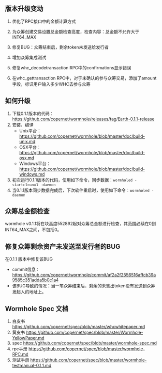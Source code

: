 ## 版本升级变动

1. 优化了RPC接口中的金额计算方式

2. 为众筹创建交易设置总金额检查高度，检查内容：总金额不允许大于INT64_MAX

3. 修复BUG：众筹结束后，剩余token未发送给发行者

4. 增加众筹集成测试
5. 修复whc_decodetransaction RPC中的confirmations显示错误
6. 在whc_gettransaction RPC中，对于未确认的参与众筹交易，添加了amount字段，标识用户输入多少WHC去参与众筹

## 如何升级

1. 下载0.1.1版本的代码：https://github.com/copernet/wormhole/releases/tag/Earth-0.1.1-release
2. 安装，编译
   - Unix平台：https://github.com/copernet/wormhole/blob/master/doc/build-unix.md
   - OSX平台：https://github.com/copernet/wormhole/blob/master/doc/build-osx.md
   - Windows平台：https://github.com/copernet/wormhole/blob/master/doc/build-windows.md
3. 初次运行0.1.1版本的代码，使用如下命令，同步数据：`wormholed -startclean=1 -daemon`
4. 当0.1.1版本同步数据完成后，下次软件重启时，使用如下命令：`wormholed -daemon`

## 众筹总金额检查

wormhole v0.1.1将在块高度552892起对众筹总金额进行检查，其范围必续在0到INT64_MAX之间，不包括0。

## 修复众筹剩余资产未发送至发行者的BUG

在0.1.1 版本中修复该BUG

- commit信息：https://github.com/copernet/wormhole/commit/af2a2f2556516affcb39a9585c351adda5b0c1a4
- 该BUG导致的情况：当一笔众筹结束后，剩余的未售出token没有发送到众筹发起人的地址上。

## Wormhole Spec 文档

1. 白皮书     https://github.com/copernet/spec/blob/master/whcwhitepaper.md
2. 黄皮书     https://github.com/copernet/spec/blob/master/Wormhole-YellowPaper.md
3. spec       https://github.com/copernet/spec/blob/master/wormhole-spec.md
4. rpc手册    https://github.com/copernet/spec/blob/master/wormhole-RPC.md
5. 测试手册   https://github.com/copernet/spec/blob/master/wormhole-testmanual-0.1.1.md

